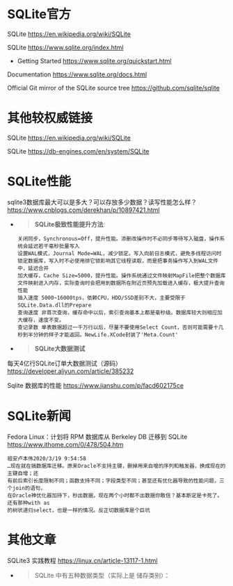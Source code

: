 
# SQLite官方

SQLite https://en.wikipedia.org/wiki/SQLite

SQLite https://www.sqlite.org/index.html
- Getting Started https://www.sqlite.org/quickstart.html

Documentation https://www.sqlite.org/docs.html

Official Git mirror of the SQLite source tree https://github.com/sqlite/sqlite

# 其他较权威链接

SQLite https://en.wikipedia.org/wiki/SQLite

SQLite https://db-engines.com/en/system/SQLite

# SQLite性能

sqlite3数据库最大可以是多大？可以存放多少数据？读写性能怎么样？ https://www.cnblogs.com/derekhan/p/10897421.html
- > **SQLite极致性能提升方法**:
  ```console
  关闭同步，Synchronous=Off，提升性能。添删改操作时不必同步等待写入磁盘，操作系统会延迟若干毫秒批量写入
  设置WAL模式，Journal Mode=WAL，减少锁定。写入向前日志模式，避免多线程访问时锁定数据库，写入时不必使用排它锁影响其它线程读取，而是把事务操作写入到WAL文件中，延迟合并
  加大缓存，Cache Size=5000，提升性能。操作系统通过文件映射MapFile把整个数据库文件映射进入内存，实际查询时会把用到数据所在附近页预先加载进入缓存，极大提升查询性能
  插入速度 5000~16000tps，依赖CPU，HDD/SSD差别不大，主要受限于SQLite.Data.dll的Prepare
  查询速度 非首次查询，缓存命中以后，索引查询基本上都是毫秒级。数据库较大则相应加大缓存，速度不变。
  查记录数 单表数据超过一千万行以后，尽量不要使用Select Count，否则可能需要十几秒到半分钟的样子才能返回。NewLife.XCode封装了'Meta.Count'
  ```
- > **SQLite大数据测试**

每天4亿行SQLite订单大数据测试（源码） https://developer.aliyun.com/article/385232

Sqlite 数据库的性能 https://www.jianshu.com/p/facd602175ce

# SQLite新闻

Fedora Linux：计划将 RPM 数据库从 Berkeley DB 迁移到 SQLite https://www.ithome.com/0/478/504.htm
```
祖安卢本伟2020/3/19 9:54:58
…现在就在搞数据库迁移。原来Oracle不支持主键，删掉用来自增的序列和触发器，换成现在的主键自增；还
有前后索引长度限制不同；函数支持不同；字段类型不同；甚至还有优化器导致的性能问题，三个join的语句，
在Oracle神优化器加持下，秒出数据，现在两个小时都不出数据你敢信？基本断定是卡死了。还有那种with as
的树状递归select，也是一样的情况。反正切数据库是个巨坑
```

# 其他文章

SQLite3 实践教程 https://linux.cn/article-13117-1.html
- > SQLite 中有五种数据类型（实际上是 储存类别）：
